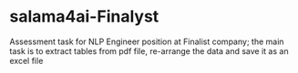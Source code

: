 # salama4ai-Finalyst
Assessment task for NLP Engineer position at Finalist company; the main task is to extract tables from pdf file, re-arrange the data and save it as an excel file

